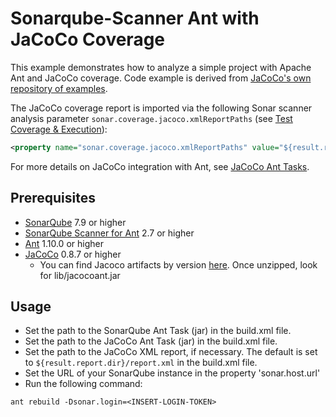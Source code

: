 # Sonarqube-Scanner Ant with JaCoCo Coverage

This example demonstrates how to analyze a simple project with Apache Ant and JaCoCo coverage. Code example is derived from [JaCoCo's own repository of examples](https://github.com/jacoco/jacoco/tree/v0.8.7/org.jacoco.examples/build).

The JaCoCo coverage report is imported via the following Sonar scanner analysis parameter `sonar.coverage.jacoco.xmlReportPaths` (see [Test Coverage & Execution](https://docs.sonarqube.org/latest/analysis/coverage/)):

```xml
<property name="sonar.coverage.jacoco.xmlReportPaths" value="${result.report.dir}/report.xml" />
```

For more details on JaCoCo integration with Ant, see [JaCoCo Ant Tasks](https://www.eclemma.org/jacoco/trunk/doc/ant.html).

## Prerequisites

* [SonarQube](http://www.sonarqube.org/downloads/) 7.9 or higher
* [SonarQube Scanner for Ant](http://redirect.sonarsource.com/doc/ant-task.html) 2.7 or higher
* [Ant](http://ant.apache.org/) 1.10.0 or higher
* [JaCoCo](https://www.eclemma.org/jacoco/) 0.8.7 or higher
  * You can find Jacoco artifacts by version [here](https://repo1.maven.org/maven2/org/jacoco/jacoco/). Once unzipped, look for lib/jacocoant.jar

## Usage

* Set the path to the SonarQube Ant Task (jar) in the build.xml file.
* Set the path to the JaCoCo Ant Task (jar) in the build.xml file.
* Set the path to the JaCoCo XML report, if necessary. The default is set to `${result.report.dir}/report.xml` in the build.xml file.
* Set the URL of your SonarQube instance in the property 'sonar.host.url'
* Run the following command:

```shell
ant rebuild -Dsonar.login=<INSERT-LOGIN-TOKEN>
```
